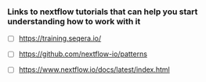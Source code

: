 ### Links to nextflow tutorials that can help you start understanding how to work with it

- [ ] <https://training.seqera.io/>
- [ ] <https://github.com/nextflow-io/patterns>
- [ ] <https://www.nextflow.io/docs/latest/index.html>

